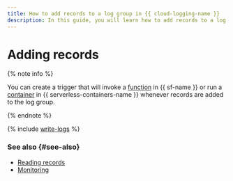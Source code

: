 ```yaml
---
title: How to add records to a log group in {{ cloud-logging-name }}
description: In this guide, you will learn how to add records to a log group in {{ cloud-logging-name }}.
---
```


# Adding records

{% note info %}

You can create a trigger that will invoke a [function](../../functions/operations/trigger/cloud-logging-trigger-create.md) in {{ sf-name }} or run a [container](../../serverless-containers/operations/cloud-logging-trigger-create.md) in {{ serverless-containers-name }} whenever records are added to the log group.

{% endnote %}

{% include [write-logs](../../_includes/logging/write-logs.md) %}


### See also {#see-also}

- [Reading records](read-logs.md)
- [Monitoring](monitoring.md)